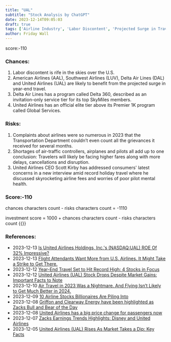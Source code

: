 ```yaml
---
title: "UAL"
subtitle: "Stock Analysis by ChatGPT"
date: 2023-12-14T09:05:03
draft: true
tags: ['Airline Industry', 'Labor Discontent', 'Projected Surge in Travel', 'Elite Service Tiers', 'Airline Fees']
author: Friday Wall
---
```


score:-110
### Chances:
1. Labor discontent is rife in the skies over the U.S.
2. American Airlines (AAL), Southwest Airlines (LUV), Delta Air Lines (DAL) and United Airlines (UAL) are likely to benefit from the projected surge in year-end travel.
3. Delta Air Lines has a program called Delta 360, described as an invitation-only service tier for its top SkyMiles members.
4. United Airlines has an official elite tier above its Premier 1K program called Global Services.
### Risks:
1. Complaints about airlines were so numerous in 2023 that the Transportation Department couldn’t even count all the grievances it received for several months.
2. Shortages of air-traffic controllers, airplanes and pilots all add up to one conclusion: Travelers will likely be facing higher fares along with more delays, cancellations and disruption.
3. United Airlines CEO Scott Kirby has addressed consumers' latest concerns in a new interview amid record holiday travel where he discussed skyrocketing airline fees and worries of poor pilot mental health.
### Score:-110
chances characters count - risks characters count = -1110

investment score = 1000 + chances characters count - risks characters count
{{<tradingview symbol="Nasdaq:UAL">}}
### References:
- 2023-12-13 [Is United Airlines Holdings, Inc.'s (NASDAQ:UAL) ROE Of 32% Impressive?](https://finance.yahoo.com/news/united-airlines-holdings-inc-nasdaq-114653140.html)
- 2023-12-13 [Flight Attendants Want More from U.S. Airlines. It Might Take a Strike to Get There.](https://finance.yahoo.com/news/flight-attendants-want-more-u-204812434.html)
- 2023-12-12 [Year-End Travel Set to Hit Record High: 4 Stocks in Focus](https://finance.yahoo.com/news/end-travel-set-hit-record-150300960.html)
- 2023-12-12 [United Airlines (UAL) Stock Drops Despite Market Gains: Important Facts to Note](https://finance.yahoo.com/news/united-airlines-ual-stock-drops-224520175.html)
- 2023-12-10 [Air Travel in 2023 Was a Nightmare. And Flying Isn’t Likely to Get Much Better in 2024.](https://finance.yahoo.com/m/b580fef9-ee58-3f2a-8f1b-c57598feb901/air-travel-in-2023-was-a.html)
- 2023-12-09 [10 Airline Stocks Billionaires Are Piling Into](https://finance.yahoo.com/news/10-airline-stocks-billionaires-piling-134643916.html)
- 2023-12-08 [Griffon and Clearway Energy have been highlighted as Zacks Bull and Bear of the Day](https://finance.yahoo.com/news/griffon-clearway-energy-highlighted-zacks-132500427.html)
- 2023-12-08 [United Airlines has a big price change for passengers now](https://finance.yahoo.com/m/d1ab0ab6-11a6-304b-b3c7-f86f0813158d/united-airlines-has-a-big.html)
- 2023-12-07 [Zacks Earnings Trends Highlights: Disney and United Airlines](https://finance.yahoo.com/news/zacks-earnings-trends-highlights-disney-111500212.html)
- 2023-12-05 [United Airlines (UAL) Rises As Market Takes a Dip: Key Facts](https://finance.yahoo.com/news/united-airlines-ual-rises-market-224514087.html)


                